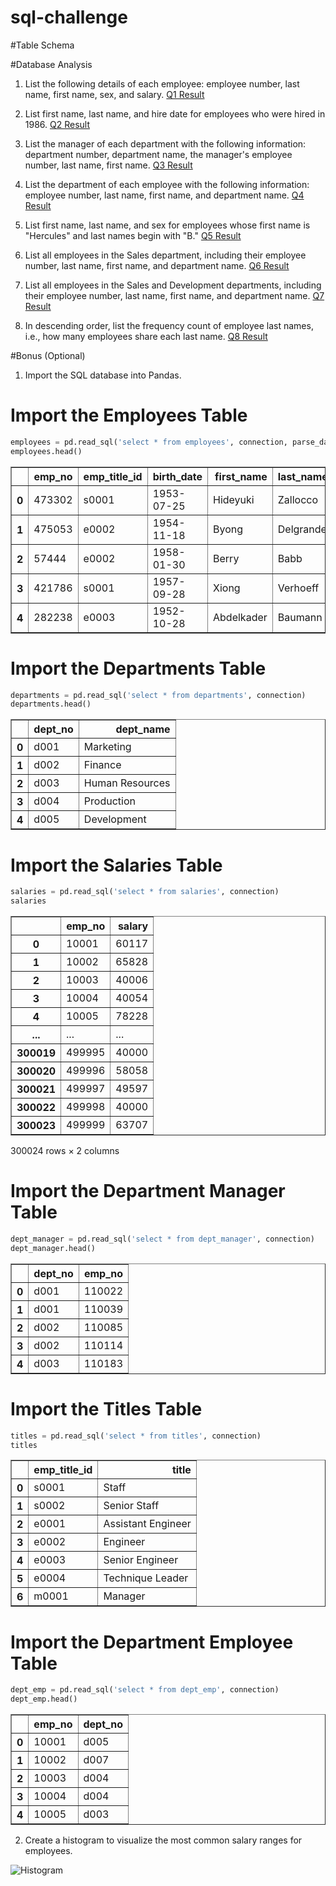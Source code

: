 # sql-challenge

#Table Schema


#Database Analysis

1. List the following details of each employee: employee number, last name, first name, sex, and salary.
[Q1 Result](http://github.com)

2. List first name, last name, and hire date for employees who were hired in 1986.
[Q2 Result](http://github.com)

3. List the manager of each department with the following information: department number, department name, the manager's employee number, last name, first name.
[Q3 Result](http://github.com)

4. List the department of each employee with the following information: employee number, last name, first name, and department name.
[Q4 Result](http://github.com)

5. List first name, last name, and sex for employees whose first name is "Hercules" and last names begin with "B."
[Q5 Result](http://github.com)

6. List all employees in the Sales department, including their employee number, last name, first name, and department name.
[Q6 Result](http://github.com)

7. List all employees in the Sales and Development departments, including their employee number, last name, first name, and department name.
[Q7 Result](http://github.com)

8. In descending order, list the frequency count of employee last names, i.e., how many employees share each last name.
[Q8 Result](http://github.com)

#Bonus (Optional)

1. Import the SQL database into Pandas.
# Import the Employees Table


```python
employees = pd.read_sql('select * from employees', connection, parse_dates = ['birth_date', 'hire_date' ])
employees.head()
```




<div>

<table border="1" class="dataframe">
  <thead>
    <tr style="text-align: right;">
      <th></th>
      <th>emp_no</th>
      <th>emp_title_id</th>
      <th>birth_date</th>
      <th>first_name</th>
      <th>last_name</th>
      <th>sex</th>
      <th>hire_date</th>
    </tr>
  </thead>
  <tbody>
    <tr>
      <th>0</th>
      <td>473302</td>
      <td>s0001</td>
      <td>1953-07-25</td>
      <td>Hideyuki</td>
      <td>Zallocco</td>
      <td>M</td>
      <td>1990-04-28</td>
    </tr>
    <tr>
      <th>1</th>
      <td>475053</td>
      <td>e0002</td>
      <td>1954-11-18</td>
      <td>Byong</td>
      <td>Delgrande</td>
      <td>F</td>
      <td>1991-09-07</td>
    </tr>
    <tr>
      <th>2</th>
      <td>57444</td>
      <td>e0002</td>
      <td>1958-01-30</td>
      <td>Berry</td>
      <td>Babb</td>
      <td>F</td>
      <td>1992-03-21</td>
    </tr>
    <tr>
      <th>3</th>
      <td>421786</td>
      <td>s0001</td>
      <td>1957-09-28</td>
      <td>Xiong</td>
      <td>Verhoeff</td>
      <td>M</td>
      <td>1987-11-26</td>
    </tr>
    <tr>
      <th>4</th>
      <td>282238</td>
      <td>e0003</td>
      <td>1952-10-28</td>
      <td>Abdelkader</td>
      <td>Baumann</td>
      <td>F</td>
      <td>1991-01-18</td>
    </tr>
  </tbody>
</table>
</div>



# Import the Departments Table


```python
departments = pd.read_sql('select * from departments', connection)
departments.head()
```




<div>

<table border="1" class="dataframe">
  <thead>
    <tr style="text-align: right;">
      <th></th>
      <th>dept_no</th>
      <th>dept_name</th>
    </tr>
  </thead>
  <tbody>
    <tr>
      <th>0</th>
      <td>d001</td>
      <td>Marketing</td>
    </tr>
    <tr>
      <th>1</th>
      <td>d002</td>
      <td>Finance</td>
    </tr>
    <tr>
      <th>2</th>
      <td>d003</td>
      <td>Human Resources</td>
    </tr>
    <tr>
      <th>3</th>
      <td>d004</td>
      <td>Production</td>
    </tr>
    <tr>
      <th>4</th>
      <td>d005</td>
      <td>Development</td>
    </tr>
  </tbody>
</table>
</div>



# Import the Salaries Table


```python
salaries = pd.read_sql('select * from salaries', connection)
salaries
```




<div>

<table border="1" class="dataframe">
  <thead>
    <tr style="text-align: right;">
      <th></th>
      <th>emp_no</th>
      <th>salary</th>
    </tr>
  </thead>
  <tbody>
    <tr>
      <th>0</th>
      <td>10001</td>
      <td>60117</td>
    </tr>
    <tr>
      <th>1</th>
      <td>10002</td>
      <td>65828</td>
    </tr>
    <tr>
      <th>2</th>
      <td>10003</td>
      <td>40006</td>
    </tr>
    <tr>
      <th>3</th>
      <td>10004</td>
      <td>40054</td>
    </tr>
    <tr>
      <th>4</th>
      <td>10005</td>
      <td>78228</td>
    </tr>
    <tr>
      <th>...</th>
      <td>...</td>
      <td>...</td>
    </tr>
    <tr>
      <th>300019</th>
      <td>499995</td>
      <td>40000</td>
    </tr>
    <tr>
      <th>300020</th>
      <td>499996</td>
      <td>58058</td>
    </tr>
    <tr>
      <th>300021</th>
      <td>499997</td>
      <td>49597</td>
    </tr>
    <tr>
      <th>300022</th>
      <td>499998</td>
      <td>40000</td>
    </tr>
    <tr>
      <th>300023</th>
      <td>499999</td>
      <td>63707</td>
    </tr>
  </tbody>
</table>
<p>300024 rows × 2 columns</p>
</div>



# Import the Department Manager Table


```python
dept_manager = pd.read_sql('select * from dept_manager', connection)
dept_manager.head()
```




<div>

<table border="1" class="dataframe">
  <thead>
    <tr style="text-align: right;">
      <th></th>
      <th>dept_no</th>
      <th>emp_no</th>
    </tr>
  </thead>
  <tbody>
    <tr>
      <th>0</th>
      <td>d001</td>
      <td>110022</td>
    </tr>
    <tr>
      <th>1</th>
      <td>d001</td>
      <td>110039</td>
    </tr>
    <tr>
      <th>2</th>
      <td>d002</td>
      <td>110085</td>
    </tr>
    <tr>
      <th>3</th>
      <td>d002</td>
      <td>110114</td>
    </tr>
    <tr>
      <th>4</th>
      <td>d003</td>
      <td>110183</td>
    </tr>
  </tbody>
</table>
</div>



# Import the Titles Table


```python
titles = pd.read_sql('select * from titles', connection)
titles
```




<div>

<table border="1" class="dataframe">
  <thead>
    <tr style="text-align: right;">
      <th></th>
      <th>emp_title_id</th>
      <th>title</th>
    </tr>
  </thead>
  <tbody>
    <tr>
      <th>0</th>
      <td>s0001</td>
      <td>Staff</td>
    </tr>
    <tr>
      <th>1</th>
      <td>s0002</td>
      <td>Senior Staff</td>
    </tr>
    <tr>
      <th>2</th>
      <td>e0001</td>
      <td>Assistant Engineer</td>
    </tr>
    <tr>
      <th>3</th>
      <td>e0002</td>
      <td>Engineer</td>
    </tr>
    <tr>
      <th>4</th>
      <td>e0003</td>
      <td>Senior Engineer</td>
    </tr>
    <tr>
      <th>5</th>
      <td>e0004</td>
      <td>Technique Leader</td>
    </tr>
    <tr>
      <th>6</th>
      <td>m0001</td>
      <td>Manager</td>
    </tr>
  </tbody>
</table>
</div>



# Import the Department Employee Table


```python
dept_emp = pd.read_sql('select * from dept_emp', connection)
dept_emp.head()
```




<div>
<table border="1" class="dataframe">
  <thead>
    <tr style="text-align: right;">
      <th></th>
      <th>emp_no</th>
      <th>dept_no</th>
    </tr>
  </thead>
  <tbody>
    <tr>
      <th>0</th>
      <td>10001</td>
      <td>d005</td>
    </tr>
    <tr>
      <th>1</th>
      <td>10002</td>
      <td>d007</td>
    </tr>
    <tr>
      <th>2</th>
      <td>10003</td>
      <td>d004</td>
    </tr>
    <tr>
      <th>3</th>
      <td>10004</td>
      <td>d004</td>
    </tr>
    <tr>
      <th>4</th>
      <td>10005</td>
      <td>d003</td>
    </tr>
  </tbody>
</table>
</div>

2. Create a histogram to visualize the most common salary ranges for employees.

![Histogram]()


